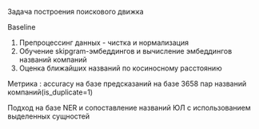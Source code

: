 Задача построения поискового движка

Baseline
1. Препроцессинг данных - чистка и нормализация
2. Обучение skipgram-эмбеддингов и вычисление эмбеддингов названий компаний
3. Оценка ближайших названий по косиносному расстоянию

Метрика : accuracy на базе предсказаний на базе 3658 пар названий компаний(is_duplicate=1)

Подход на базе NER и сопоставление названий ЮЛ с использованием выделенных сущностей